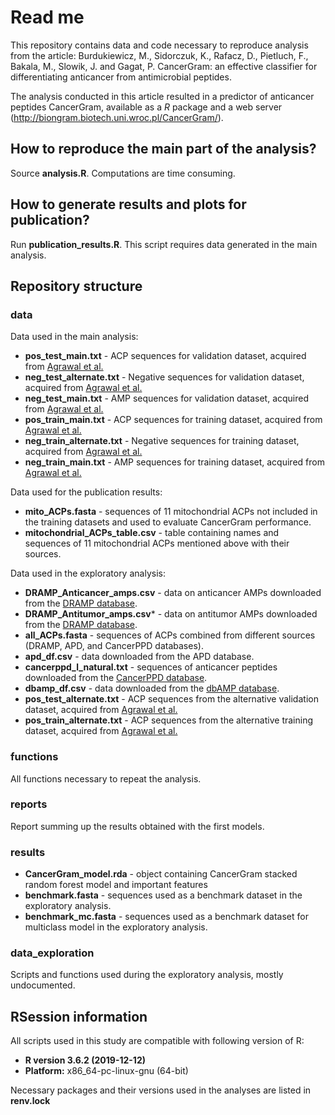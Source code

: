 # Read me

This repository contains data and code necessary to reproduce analysis from the article: Burdukiewicz, M., Sidorczuk, K., Rafacz, D., Pietluch, F., Bakala, M., Slowik, J. and Gagat, P. CancerGram: an effective classifier for differentiating anticancer from antimicrobial peptides.

The analysis conducted in this article resulted in a predictor of anticancer peptides CancerGram, available as a *R* package and a web server (http://biongram.biotech.uni.wroc.pl/CancerGram/).


## How to reproduce the main part of the analysis?

Source **analysis.R**. Computations are time consuming.

## How to generate results and plots for publication?

Run **publication_results.R**. This script requires data generated in the main analysis.

## Repository structure

### data

Data used in the main analysis: 

* **pos_test_main.txt** - ACP sequences for validation dataset, acquired from [Agrawal et al.](https://doi.org/10.1093/bib/bbaa153)
* **neg_test_alternate.txt** - Negative sequences for validation dataset, acquired from [Agrawal et al.](https://doi.org/10.1093/bib/bbaa153)
* **neg_test_main.txt** - AMP sequences for validation dataset, acquired from [Agrawal et al.](https://doi.org/10.1093/bib/bbaa153)
* **pos_train_main.txt** - ACP sequences for training dataset, acquired from [Agrawal et al.](https://doi.org/10.1093/bib/bbaa153)
* **neg_train_alternate.txt** - Negative sequences for training dataset, acquired from [Agrawal et al.](https://doi.org/10.1093/bib/bbaa153)
* **neg_train_main.txt** - AMP sequences for training dataset, acquired from [Agrawal et al.](https://doi.org/10.1093/bib/bbaa153)

Data used for the publication results:

* **mito_ACPs.fasta** - sequences of 11 mitochondrial ACPs not included in the training datasets and used to evaluate CancerGram performance.
* **mitochondrial_ACPs_table.csv** - table containing names and sequences of 11 mitochondrial ACPs mentioned above with their sources.

Data used in the exploratory analysis:

* **DRAMP_Anticancer_amps.csv** - data on anticancer AMPs downloaded from the [DRAMP database](http://dramp.cpu-bioinfor.org/).
* **DRAMP_Antitumor_amps.csv*** - data on antitumor AMPs downloaded from the [DRAMP database](http://dramp.cpu-bioinfor.org/).
* **all_ACPs.fasta** - sequences of ACPs combined from different sources (DRAMP, APD, and CancerPPD databases).
* **apd_df.csv** - data downloaded from the APD database.
* **cancerppd_l_natural.txt** - sequences of anticancer peptides downloaded from the [CancerPPD database](http://crdd.osdd.net/raghava/cancerppd/downseq.php).
* **dbamp_df.csv** - data downloaded from the [dbAMP database](http://140.138.77.240/~dbamp/).
* **pos_test_alternate.txt** - ACP sequences from the alternative validation dataset, acquired from [Agrawal et al.](https://doi.org/10.1093/bib/bbaa153)
* **pos_train_alternate.txt** - ACP sequences from the alternative training dataset, acquired from [Agrawal et al.](https://doi.org/10.1093/bib/bbaa153)


### functions

All functions necessary to repeat the analysis.

### reports

Report summing up the results obtained with the first models. 

### results

* **CancerGram_model.rda** - object containing CancerGram stacked random forest model and important features
* **benchmark.fasta** - sequences used as a benchmark dataset in the exploratory analysis.
* **benchmark_mc.fasta** - sequences used as a benchmark dataset for multiclass model in the exploratory analysis.

### data_exploration

Scripts and functions used during the exploratory analysis, mostly undocumented.


## RSession information

All scripts used in this study are compatible with following version of R:

* **R version 3.6.2 (2019-12-12)**
* **Platform:** x86_64-pc-linux-gnu (64-bit)

Necessary packages and their versions used in the analyses are listed in **renv.lock**

